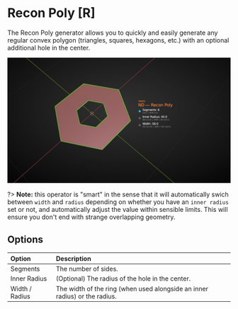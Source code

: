 # Recon Poly [R]

The Recon Poly generator allows you to quickly and easily generate any regular convex polygon (triangles, squares, hexagons, etc.) with an optional additional hole in the center.

![Recon Poly Generator](../_media/recon-poly-out.jpg ':size=800')

?> **Note:** this operator is "smart" in the sense that it will automatically swich between `width` and `radius` depending on whether you have an `inner radius` set or not, and automatically adjust the value within sensible limits. This will ensure you don't end with strange overlapping geometry.

## Options

| Option | Description |
| :------ | :----------- |
| Segments | The number of sides. |
| Inner Radius | (Optional) The radius of the hole in the center. |
| Width / Radius | The width of the ring (when used alongside an inner radius) or the radius. |
